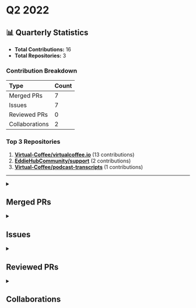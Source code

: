 # Q2 2022

## 📊 Quarterly Statistics

* **Total Contributions:** 16
* **Total Repositories:** 3

### Contribution Breakdown

| Type | Count |
| :--- | :--- |
| Merged PRs | 7 |
| Issues | 7 |
| Reviewed PRs | 0 |
| Collaborations | 2 |

### Top 3 Repositories

1. [**Virtual-Coffee/virtualcoffee.io**](https://github.com/Virtual-Coffee/virtualcoffee.io) (13 contributions)
2. [**EddieHubCommunity/support**](https://github.com/EddieHubCommunity/support) (2 contributions)
3. [**Virtual-Coffee/podcast-transcripts**](https://github.com/Virtual-Coffee/podcast-transcripts) (1 contributions)

---

<details>
  <summary><h2>Merged PRs</h2></summary>
<table style='width:100%; table-layout:fixed;'>
  <thead>
    <tr>
      <th style='width:5%;'>No.</th>
      <th style='width:20%;'>Project Name</th>
      <th style='width:20%;'>Title</th>
      <th style='width:35%;'>Description</th>
      <th style='width:20%;'>Date</th>
    </tr>
  </thead>
  <tbody>
      <tr>
        <td>1.</td>
        <td>Virtual-Coffee/virtualcoffee.io</td>
        <td><a href='https://github.com/Virtual-Coffee/virtualcoffee.io/pull/597'>Add note to preview page on localhost in README</a></td>
        <td>## Linked Issue<br><br>Closes #596 <br><br>&lt;!--<br><br>If you have a pull request related to a current issue please link to that issue number.<br><br>That issue can be linked to the pull request by using the side panel in the Github UI or using the `#` symbol followed by the number of the associated issue.<br><br>To link a pull request to an issue to show that a fix is in progress and to automatically close the issue when someone merges the pull request, type the keyword &quot;Closes&quot; followed by a reference to the issue. For example, Closes #404 or Closes Virtual-Coffee/virtualcoffee.io/issues/404.<br><br>--&gt;<br><br>## Description<br><br>- Add a note to view a page on localhost when encountering `TimeoutError - Task timed out after 10.00 seconds`.<br><br>&lt;!--<br><br>A pull request description describes what constitutes the Pull Request and what changes you have made to the code.<br><br>It explains what you&#39;ve done, including any code changes, configuration changes, migrations included, new APIs introduced, changes made to old APIs, any new workers/crons introduced in the system, copy changes, and so on. You get the gist.<br><br>A good description informs everyone that is reaading it of the purpose of the pull request. This helps not just the current maintainers but anyone reading it now or in the future to understand your intent.<br><br>If the request is not complete but you want feedback use  Draft Pull Request option of the Pull request dropdown menu.<br><br>@mention individuals that you want to review the PR, and mention why. (“ @username I want to know what you think of this code.”)<br><br>--&gt;<br><br>## Methodology<br><br>&lt;!--<br><br>This section explains why the above changes explained were done.<br><br>Sometimes a developer feels that it&#39;s okay to write &quot;Business/Product requirement&quot; in the description. That&#39;s fine, but doing so defeats the purpose of this section.<br><br>If there is a better explanation as to why the changes were suggested, it&#39;s always good to attach a document reference link for that information.<br><br>A good &quot;Why&quot; section should explain the reasoning behind any changes.<br><br>--&gt;<br><br>## Code of Conduct<br><br>&gt; By submitting this pull request, you agree to follow our [Code of Conduct](https://virtualcoffee.io/code-of-conduct/)<br></td>
        <td>2022-06-22</td>
      </tr>
      <tr>
        <td>2.</td>
        <td>Virtual-Coffee/virtualcoffee.io</td>
        <td><a href='https://github.com/Virtual-Coffee/virtualcoffee.io/pull/590'>Add June 2022 newsletter</a></td>
        <td>## Linked Issue<br><br>Closes #589<br><br>&lt;!--<br><br>If you have a pull request related to a current issue please link to that issue number.<br><br>That issue can be linked to the pull request by using the side panel in the Github UI or using the `#` symbol followed by the number of the associated issue.<br><br>To link a pull request to an issue to show that a fix is in progress and to automatically close the issue when someone merges the pull request, type the keyword &quot;Closes&quot; followed by a reference to the issue. For example, Closes #404 or Closes Virtual-Coffee/virtualcoffee.io/issues/404.<br><br>--&gt;<br><br>## Description<br><br>- Add June 2022 newsletter.<br>- Update `newsletter.js` to add the issue to the index.<br><br>&lt;!--<br><br>A pull request description describes what constitutes the Pull Request and what changes you have made to the code.<br><br>It explains what you&#39;ve done, including any code changes, configuration changes, migrations included, new APIs introduced, changes made to old APIs, any new workers/crons introduced in the system, copy changes, and so on. You get the gist.<br><br>A good description informs everyone that is reaading it of the purpose of the pull request. This helps not just the current maintainers but anyone reading it now or in the future to understand your intent.<br><br>If the request is not complete but you want feedback use  Draft Pull Request option of the Pull request dropdown menu.<br><br>@mention individuals that you want to review the PR, and mention why. (“ @username I want to know what you think of this code.”)<br><br>--&gt;<br><br>## Methodology<br><br>&lt;!--<br><br>This section explains why the above changes explained were done.<br><br>Sometimes a developer feels that it&#39;s okay to write &quot;Business/Product requirement&quot; in the description. That&#39;s fine, but doing so defeats the purpose of this section.<br><br>If there is a better explanation as to why the changes were suggested, it&#39;s always good to attach a document reference link for that information.<br><br>A good &quot;Why&quot; section should explain the reasoning behind any changes.<br><br>--&gt;<br><br>## Code of Conduct<br><br>&gt; By submitting this pull request, you agree to follow our [Code of Conduct](https://virtualcoffee.io/code-of-conduct/)<br></td>
        <td>2022-06-07</td>
      </tr>
      <tr>
        <td>3.</td>
        <td>Virtual-Coffee/virtualcoffee.io</td>
        <td><a href='https://github.com/Virtual-Coffee/virtualcoffee.io/pull/576'>Add May 2022 newsletter</a></td>
        <td>## Linked Issue<br><br>#575 <br><br>&lt;!--<br><br>If you have a pull request related to a current issue please link to that issue number.<br><br>That issue can be linked to the pull request by using the side panel in the Github UI or using the `#` symbol followed by the number of the associated issue.<br><br>To link a pull request to an issue to show that a fix is in progress and to automatically close the issue when someone merges the pull request, type the keyword &quot;Closes&quot; followed by a reference to the issue. For example, Closes #404 or Closes Virtual-Coffee/virtualcoffee.io/issues/404.<br><br>--&gt;<br><br>## Description<br><br>- Add May 2022 newsletter to the website.<br><br>&lt;!--<br><br>A pull request description describes what constitutes the Pull Request and what changes you have made to the code.<br><br>It explains what you&#39;ve done, including any code changes, configuration changes, migrations included, new APIs introduced, changes made to old APIs, any new workers/crons introduced in the system, copy changes, and so on. You get the gist.<br><br>A good description informs everyone that is reaading it of the purpose of the pull request. This helps not just the current maintainers but anyone reading it now or in the future to understand your intent.<br><br>If the request is not complete but you want feedback use  Draft Pull Request option of the Pull request dropdown menu.<br><br>@mention individuals that you want to review the PR, and mention why. (“ @username I want to know what you think of this code.”)<br><br>--&gt;<br><br>## Methodology<br><br>&lt;!--<br><br>This section explains why the above changes explained were done.<br><br>Sometimes a developer feels that it&#39;s okay to write &quot;Business/Product requirement&quot; in the description. That&#39;s fine, but doing so defeats the purpose of this section.<br><br>If there is a better explanation as to why the changes were suggested, it&#39;s always good to attach a document reference link for that information.<br><br>A good &quot;Why&quot; section should explain the reasoning behind any changes.<br><br>--&gt;<br><br>## Code of Conduct<br><br>&gt; By submitting this pull request, you agree to follow our [Code of Conduct](https://virtualcoffee.io/code-of-conduct/)<br></td>
        <td>2022-05-10</td>
      </tr>
      <tr>
        <td>4.</td>
        <td>Virtual-Coffee/virtualcoffee.io</td>
        <td><a href='https://github.com/Virtual-Coffee/virtualcoffee.io/pull/569'>Change intro of Join Virtual Coffee section to pause new membership</a></td>
        <td>* Delete link to meetingplace<br>* Fix h2<br><br>## Linked Issue<br><br>Closes #568 <br><br>&lt;!--<br><br>If you have a pull request related to a current issue please link to that issue number.<br><br>That issue can be linked to the pull request by using the side panel in the Github UI or using the `#` symbol followed by the number of the associated issue.<br><br>To link a pull request to an issue to show that a fix is in progress and to automatically close the issue when someone merges the pull request, type the keyword &quot;Closes&quot; followed by a reference to the issue. For example, Closes #404 or Closes Virtual-Coffee/virtualcoffee.io/issues/404.<br><br>--&gt;<br><br>## Description<br><br>- Change intro to pausing membership<br>- Delete the link to meetingplace because we won&#39;t use it anymore.<br><br>&lt;!--<br><br>A pull request description describes what constitutes the Pull Request and what changes you have made to the code.<br><br>It explains what you&#39;ve done, including any code changes, configuration changes, migrations included, new APIs introduced, changes made to old APIs, any new workers/crons introduced in the system, copy changes, and so on. You get the gist.<br><br>A good description informs everyone that is reaading it of the purpose of the pull request. This helps not just the current maintainers but anyone reading it now or in the future to understand your intent.<br><br>If the request is not complete but you want feedback use  Draft Pull Request option of the Pull request dropdown menu.<br><br>@mention individuals that you want to review the PR, and mention why. (“ @username I want to know what you think of this code.”)<br><br>--&gt;<br><br>## Methodology<br><br>&lt;!--<br><br>This section explains why the above changes explained were done.<br><br>Sometimes a developer feels that it&#39;s okay to write &quot;Business/Product requirement&quot; in the description. That&#39;s fine, but doing so defeats the purpose of this section.<br><br>If there is a better explanation as to why the changes were suggested, it&#39;s always good to attach a document reference link for that information.<br><br>A good &quot;Why&quot; section should explain the reasoning behind any changes.<br><br>--&gt;<br><br>## Code of Conduct<br><br>&gt; By submitting this pull request, you agree to follow our [Code of Conduct](https://virtualcoffee.io/code-of-conduct/)<br></td>
        <td>2022-04-30</td>
      </tr>
      <tr>
        <td>5.</td>
        <td>EddieHubCommunity/support</td>
        <td><a href='https://github.com/EddieHubCommunity/support/pull/3829'>Translate snippet docs to Indonesian</a></td>
        <td>&lt;!-- If applicable, reference the issue number that this PR closes --&gt;<br>Closes #3828<br><br>#### What does this PR do?<br>- Add Indonesian translation for the snippet docs.<br><br>#### Description of the task to be completed?<br><br>#### How can this be manually tested?<br><br>#### Any background context you want to provide?<br><br>#### Is there any relevant issue to this PR?<br>#3828 <br><br>#### Screenshots (if appropriate)<br><br>#### Questions<br></td>
        <td>2022-04-10</td>
      </tr>
      <tr>
        <td>6.</td>
        <td>Virtual-Coffee/virtualcoffee.io</td>
        <td><a href='https://github.com/Virtual-Coffee/virtualcoffee.io/pull/552'>Add April 2022 newsletter</a></td>
        <td>## Linked Issue<br><br>Closes #551<br><br>&lt;!--<br><br>If you have a pull request related to a current issue please link to that issue number.<br><br>That issue can be linked to the pull request by using the side panel in the Github UI or using the `#` symbol followed by the number of the associated issue.<br><br>To link a pull request to an issue to show that a fix is in progress and to automatically close the issue when someone merges the pull request, type the keyword &quot;Closes&quot; followed by a reference to the issue. For example, Closes #404 or Closes Virtual-Coffee/virtualcoffee.io/issues/404.<br><br>--&gt;<br><br>## Description<br><br>- Add April 2022 newsletter to the website.<br><br>&lt;!--<br><br>A pull request description describes what constitutes the Pull Request and what changes you have made to the code.<br><br>It explains what you&#39;ve done, including any code changes, configuration changes, migrations included, new APIs introduced, changes made to old APIs, any new workers/crons introduced in the system, copy changes, and so on. You get the gist.<br><br>A good description informs everyone that is reaading it of the purpose of the pull request. This helps not just the current maintainers but anyone reading it now or in the future to understand your intent.<br><br>If the request is not complete but you want feedback use  Draft Pull Request option of the Pull request dropdown menu.<br><br>@mention individuals that you want to review the PR, and mention why. (“ @username I want to know what you think of this code.”)<br><br>--&gt;<br><br>## Methodology<br><br>&lt;!--<br><br>This section explains why the above changes explained were done.<br><br>Sometimes a developer feels that it&#39;s okay to write &quot;Business/Product requirement&quot; in the description. That&#39;s fine, but doing so defeats the purpose of this section.<br><br>If there is a better explanation as to why the changes were suggested, it&#39;s always good to attach a document reference link for that information.<br><br>A good &quot;Why&quot; section should explain the reasoning behind any changes.<br><br>--&gt;<br><br>## Code of Conduct<br><br>&gt; By submitting this pull request, you agree to follow our [Code of Conduct](https://virtualcoffee.io/code-of-conduct/)<br></td>
        <td>2022-04-05</td>
      </tr>
      <tr>
        <td>7.</td>
        <td>Virtual-Coffee/virtualcoffee.io</td>
        <td><a href='https://github.com/Virtual-Coffee/virtualcoffee.io/pull/549'>Add a guide to ask questions to the website</a></td>
        <td>## Linked Issue<br><br>#417 <br><br>&lt;!--<br><br>If you have a pull request related to a current issue please link to that issue number.<br><br>That issue can be linked to the pull request by using the side panel in the Github UI or using the `#` symbol followed by the number of the associated issue.<br><br>To link a pull request to an issue to show that a fix is in progress and to automatically close the issue when someone merges the pull request, type the keyword &quot;Closes&quot; followed by a reference to the issue. For example, Closes #404 or Closes Virtual-Coffee/virtualcoffee.io/issues/404.<br><br>--&gt;<br><br>## Description<br><br>- Add a guide to asking questions for our members.<br>- Add svgs for the guide.<br><br>&lt;!--<br><br>A pull request description describes what constitutes the Pull Request and what changes you have made to the code.<br><br>It explains what you&#39;ve done, including any code changes, configuration changes, migrations included, new APIs introduced, changes made to old APIs, any new workers/crons introduced in the system, copy changes, and so on. You get the gist.<br><br>A good description informs everyone that is reaading it of the purpose of the pull request. This helps not just the current maintainers but anyone reading it now or in the future to understand your intent.<br><br>If the request is not complete but you want feedback use  Draft Pull Request option of the Pull request dropdown menu.<br><br>@mention individuals that you want to review the PR, and mention why. (“ @username I want to know what you think of this code.”)<br><br>--&gt;<br><br>## Methodology<br><br>&lt;!--<br><br>This section explains why the above changes explained were done.<br><br>Sometimes a developer feels that it&#39;s okay to write &quot;Business/Product requirement&quot; in the description. That&#39;s fine, but doing so defeats the purpose of this section.<br><br>If there is a better explanation as to why the changes were suggested, it&#39;s always good to attach a document reference link for that information.<br><br>A good &quot;Why&quot; section should explain the reasoning behind any changes.<br><br>--&gt;<br><br>## Code of Conduct<br><br>&gt; By submitting this pull request, you agree to follow our [Code of Conduct](https://virtualcoffee.io/code-of-conduct/)<br></td>
        <td>2022-04-02</td>
      </tr>
  </tbody>
</table>
</details>

<details>
  <summary><h2>Issues</h2></summary>
<table style='width:100%; table-layout:fixed;'>
  <thead>
    <tr>
      <th style='width:5%;'>No.</th>
      <th style='width:20%;'>Project Name</th>
      <th style='width:20%;'>Title</th>
      <th style='width:35%;'>Description</th>
      <th style='width:20%;'>Date</th>
    </tr>
  </thead>
  <tbody>
      <tr>
        <td>1.</td>
        <td>Virtual-Coffee/virtualcoffee.io</td>
        <td><a href='https://github.com/Virtual-Coffee/virtualcoffee.io/issues/596'>Add guide/note on how to preview page on localhost when receiving TimeoutError</a></td>
        <td>### Is there an existing issue for this?<br><br>- [X] I have searched the existing issues<br><br>### Context for documentation change<br><br>Every time I run `yarn dev`, I get a `TimeoutError - Task timed out after 10.00 seconds` message.<br>Depending on the computer&#39;s speed, I believe some of us encounter the same error.<br>However, we can get around it by adding the path to the targeted page to the localhost after the server runs.<br><br>### Proposed solution<br><br>Add a note about adding the path to the `yarn dev` section at `README.md`. <br><br>### Resources that can help<br><br>_No response_<br><br>### Collaborators<br><br>_No response_<br><br>### Code of Conduct<br><br>- [X] I&#39;ve read the Code of Conduct and understand my responsibilities as a member of the Virtual Coffee community</td>
        <td>2022-06-22</td>
      </tr>
      <tr>
        <td>2.</td>
        <td>Virtual-Coffee/virtualcoffee.io</td>
        <td><a href='https://github.com/Virtual-Coffee/virtualcoffee.io/issues/589'>Add June 2022 newsletter to site</a></td>
        <td>## Issue Context<br><br>Every month, we try to get the newsletter up on the site within a week of emailing it. Currently, we&#39;re moving them over &quot;by hand.&quot;<br><br>## Steps to update<br><br>In the code base, navigate to `src &gt; newsletter &gt; issues` and create a new file `2022-06.jsx`.<br>You can look at the existing newsletters ( `src &gt; newsletter &gt; issues`) as a template.<br><br>Make sure to add it to the index by following the steps in [Newsletters section in our README](https://github.com/Virtual-Coffee/virtualcoffee.io#newsletters) and update the content accordingly based on our email newsletter.<br><br>If you have questions, please let us know. We&#39;re up for pairing if anyone wants to walk through this!</td>
        <td>2022-06-07</td>
      </tr>
      <tr>
        <td>3.</td>
        <td>Virtual-Coffee/virtualcoffee.io</td>
        <td><a href='https://github.com/Virtual-Coffee/virtualcoffee.io/issues/583'>Add developer resources page into member resources </a></td>
        <td>### Is there an existing issue for this?<br><br>- [X] I have searched the existing issues<br><br>### Context for documentation change<br><br>We get recurring questions that have been answered. And we also received valuable resources from our members in our Slack channels.<br><br>### Proposed solution<br><br>Create a page—like &quot;Developer Resources&quot;—to compile the resources that both members and non-members can consume.<br>We can include this page in the Member Resources.<br><br>### Resources that can help<br><br>_No response_<br><br>### Collaborators<br><br>_No response_<br><br>### Code of Conduct<br><br>- [X] I&#39;ve read the Code of Conduct and understand my responsibilities as a member of the Virtual Coffee community</td>
        <td>2022-05-21</td>
      </tr>
      <tr>
        <td>4.</td>
        <td>Virtual-Coffee/virtualcoffee.io</td>
        <td><a href='https://github.com/Virtual-Coffee/virtualcoffee.io/issues/575'>Add May 2022 newsletter to site</a></td>
        <td>## Issue Context<br><br>Every month, we try to get the newsletter up on the site within a week of sending it out. Currently, we&#39;re moving them over &quot;by hand.&quot;<br><br>## Steps to update<br><br>In the code base, navigate to `src &gt; newsletter &gt; issues` and create a new file `2022-05.jsx`.<br>You can look at the existing newsletters ( `src &gt; newsletter &gt; issues`) as a kind of template.<br><br>Make sure to add it to the index by following the steps in [Newsletters section in our README](https://github.com/Virtual-Coffee/virtualcoffee.io#newsletters) and update the content accordingly based on our email newsletter.<br><br>If you have questions, please let us know. We&#39;re up for pairing if anyone wants to walk through this!</td>
        <td>2022-05-10</td>
      </tr>
      <tr>
        <td>5.</td>
        <td>Virtual-Coffee/virtualcoffee.io</td>
        <td><a href='https://github.com/Virtual-Coffee/virtualcoffee.io/issues/568'>Change "Join Virtual Coffee" section</a></td>
        <td>### Is there an existing issue for this?<br><br>- [X] I have searched the existing issues<br><br>### Type of Change<br><br>Edit/Clarification on existing content<br><br>### URL of existing page<br><br>https://virtualcoffee.io/resources/virtual-coffee/join-virtual-coffee<br><br>### Context for content change<br><br>As we are pausing our membership for Virtual Coffee, we need to update the page.<br><br>### Proposed solution<br><br>There are a couple of ways that I can propose:<br>- Change the content of the [How can I join Virtual Coffee?](https://virtualcoffee.io/resources/virtual-coffee/join-virtual-coffee#how-can-i-join-virtual-coffee) section into some sort of announcement like &quot;We are currently pausing our membership ...&quot; and leave the rest of the sections as it is.<br>- Create a new file with an announcement of pausing the membership and provide links to our Guide To Virtual Coffee for members as a sneak peek for non-members, along with our newsletter, Twitter, and email for the public to keep in touch with us.  <br><br>### Resources that can help<br><br>_No response_<br><br>### Collaborators<br><br>@danieltott & @BekahHW, any thoughts?<br><br>I will take this issue after confirmation and get assigned to me.<br>Thank you 😊<br><br>### Code of Conduct<br><br>- [X] I&#39;ve read the Code of Conduct and understand my responsibilities as a member of the Virtual Coffee community</td>
        <td>2022-04-25</td>
      </tr>
      <tr>
        <td>6.</td>
        <td>EddieHubCommunity/support</td>
        <td><a href='https://github.com/EddieHubCommunity/support/issues/3828'>[FEATURE REQUEST] Translate snippet docs to Indonesian</a></td>
        <td>### Description of feature request, idea<br><br>To make PR review snippets more inclusive by having multiple languages.<br><br>### Add (multiple) screenshot links (if applicable)<br><br>_No response_<br><br>### Add any other context about the feature request here<br><br>_No response_</td>
        <td>2022-04-10</td>
      </tr>
      <tr>
        <td>7.</td>
        <td>Virtual-Coffee/virtualcoffee.io</td>
        <td><a href='https://github.com/Virtual-Coffee/virtualcoffee.io/issues/551'>Add April 2022 newsletter to site</a></td>
        <td>## Issue Context<br>Every month, we try to get the newsletter up on the site within a week of sending it out. Currently, we&#39;re moving them over &quot;by hand.&quot;<br><br>You can look at the existing newsletters ( src &gt; newsletter &gt; issues) as a kind of template. The sections are all the same. The content needs to be updated, and sometimes that changes the way things look, for example, your list may have fewer items.<br><br>## Steps to update<br>You can look at the existing newsletters ( src &gt; newsletter &gt; issues) as a kind of template. The sections are all the same. The content needs to be updated, and sometimes that changes the way things look, for example, your list may have fewer items.<br><br>In the code base, navigate to src &gt; newsletter &gt; issues and create a new file 2022-04.njk<br>Add the latest issue using the format from the past issues.<br>If you have questions, please let us know. We&#39;re up for pairing if anyone wants to walk through this!</td>
        <td>2022-04-05</td>
      </tr>
  </tbody>
</table>
</details>

<details>
  <summary><h2>Reviewed PRs</h2></summary>
No contribution in this quarter.
</details>

<details>
  <summary><h2>Collaborations</h2></summary>
<table style='width:100%; table-layout:fixed;'>
  <thead>
    <tr>
      <th style='width:5%;'>No.</th>
      <th style='width:20%;'>Project Name</th>
      <th style='width:20%;'>Title</th>
      <th style='width:35%;'>Description</th>
      <th style='width:20%;'>Date</th>
    </tr>
  </thead>
  <tbody>
      <tr>
        <td>1.</td>
        <td>Virtual-Coffee/podcast-transcripts</td>
        <td><a href='https://github.com/Virtual-Coffee/podcast-transcripts/issues/14'>Fix up SRT issue with episode 1/4</a></td>
        <td>Hey @adiati98 !<br><br>I tried uploading Vic&#39;s episode and got an error.<br><br>So I see two issues going on here:<br><br>One is that we need the time codes to have milliseconds - that&#39;s the value after the comma:<br><br>https://github.com/adiati98/podcast-transcripts/blob/587681af4c7090b02182f66b478152fc9f8f3eef/episodes/1_4.srt#L1436<br><br>So on this line, it should be `00:17:29,012 --&gt; 00:17:30,245`<br><br>I don&#39;t think we need those to be accurate - I&#39;d be fine with you adding `000` to them.<br><br>There was also one line that was missing a `--&gt;`.<br><br>I&#39;ve got these fixed up, I just wanted to let you know 😄 </td>
        <td>2022-05-18</td>
      </tr>
      <tr>
        <td>2.</td>
        <td>Virtual-Coffee/virtualcoffee.io</td>
        <td><a href='https://github.com/Virtual-Coffee/virtualcoffee.io/issues/417'>How to ask for help with code Member Resource</a></td>
        <td>### Issue Context<br><br>We now have a [Member Resources section](https://virtualcoffee.io/resources/) on the site. This would be a great place to add two things: a developer Resources page that links to a section on how to ask for help with your code. <br><br>### Proposed solution<br>- [ ] Add a new folder in resources called `dev`<br>- [ ] In that folder add an index.md file for `Developer Resources`. (You can check the [virtual-coffee index](https://github.com/Virtual-Coffee/virtualcoffee.io/blob/main/src/resources/virtual-coffee/index.md) for an idea of how to do it with updated content for this section.<br>- [ ] Add a `Guide to Asking Questions about Your Code` page called `coding-questions-guide.md`. You can look at [the guide to VC](https://github.com/Virtual-Coffee/virtualcoffee.io/blob/main/src/resources/virtual-coffee/guide-to-vc.md) as an example.<br>     - Use the replies to [discussion 409](https://github.com/Virtual-Coffee/virtualcoffee.io/discussions/409), to create the guide.<br>     - Sections should include `Before asking for help`, `When asking for help`, `Specific to Virtual Coffee`. (Feel free to retitle those, but the content should reflect that, unless you have suggestions for a different organization.<br></td>
        <td>2022-04-08</td>
      </tr>
  </tbody>
</table>
</details>

